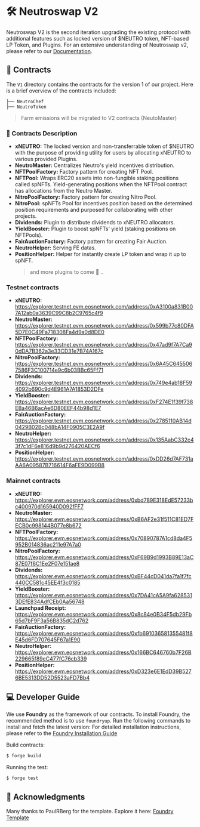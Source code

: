 # 🛠 Neutroswap V2

Neutroswap V2 is the second iteration upgrading the existing protocol with additional features such as locked version of $NEUTRO token, NFT-based LP Token, and Plugins. For an extensive understanding of Neutroswap v2, please refer to our
[Documentation](https://docs.neutroswap.io/).

## 📁 Contracts

The `V1` directory contains the contracts for the version 1 of our project. Here is a brief overview of the contracts
included:

```text
├── NeutroChef
├── NeutroToken
```

> Farm emissions will be migrated to V2 contracts (NeutoMaster)

### 📜 Contracts Description

- **xNEUTRO:** The locked version and non-transferrable token of $NEUTRO with the purpose of providing utility for users by allocating xNEUTRO to various provided Plugins.
- **NeutroMaster:** Centralizes Neutro's yield incentives distribution.
- **NFTPoolFactory:** Factory pattern for creating NFT Pool.
- **NFTPool:** Wraps ERC20 assets into non-fungible staking positions called spNFTs. Yield-generating positions when the
  NFTPool contract has allocations from the Neutro Master.
- **NitroPoolFactory:** Factory pattern for creating Nitro Pool.
- **NitroPool:** spNFTs Pool for incentives position based on the determined position requirements and purposed for
  collaborating with other projects.
- **Dividends:** Plugin to distribute dividends to xNEUTRO allocators.
- **YieldBooster:** Plugin to boost spNFTs' yield (staking positions on NFTPools).
- **FairAuctionFactory:** Factory pattern for creating Fair Auction.
- **NeutroHelper:** Serving FE datas.
- **PositionHelper:** Helper for instantly create LP token and wrap it up to spNFT.
  > and more plugins to come 🥳 ..

### Testnet contracts

- **xNEUTRO:** <br /> https://explorer.testnet.evm.eosnetwork.com/address/0xA3100a831B007A12ab0a3639C99C8b2C9765c4f9 <br />
- **NeutroMaster:** <br /> https://explorer.testnet.evm.eosnetwork.com/address/0x599b77c80DFA5D7E0C49Fa718308Fa4d9a0d8DE0 <br />
- **NFTPoolFactory:** <br /> https://explorer.testnet.evm.eosnetwork.com/address/0x47ad9f7A7Ca90dDA7B362a3e33CD31e7B74A167c <br />
- **NitroPoolFactory:** <br /> https://explorer.testnet.evm.eosnetwork.com/address/0x6A45C6455067586F3C100714e9c6b03BBc65Ff71 <br />
- **Dividends:** <br /> https://explorer.testnet.evm.eosnetwork.com/address/0x749e4ab18F594092b690c9d4E961A7A1853D2DFe <br />
- **YieldBooster:** <br /> https://explorer.testnet.evm.eosnetwork.com/address/0xF274E1f39f738EBa46B6acAe6D80EEF44b98d1E7 <br />
- **FairAuctionFactory:** <br /> https://explorer.testnet.evm.eosnetwork.com/address/0x2785110AB14d0429B02Bc048bA14F0905C3E2A9f <br />
- **NeutroHelper:** <br /> https://explorer.testnet.evm.eosnetwork.com/address/0x135AabC332c43f7c1dF6e816d9b9d276420AECf6 <br />
- **PositionHelper:** <br /> https://explorer.testnet.evm.eosnetwork.com/address/0xDD26d7AF731aAA6A09587B716614F6aFE9D099B8 <br />

### Mainnet contracts

- **xNEUTRO:** <br /> https://explorer.evm.eosnetwork.com/address/0xbd789E318EdE57233bc400970d165940D092fFF7 <br />
- **NeutroMaster:** <br /> https://explorer.evm.eosnetwork.com/address/0xB6AF2e31f511C81ED7FECB0c998144B077e8b672 <br />
- **NFTPoolFactory:** <br /> https://explorer.evm.eosnetwork.com/address/0x70890787A1cd8da4F5952B014836ac211e97A7a0 <br />
- **NitroPoolFactory:** <br /> https://explorer.evm.eosnetwork.com/address/0xF69B9d1993B89E13aC87E07f6C1Ee2F07e151ae8 <br />
- **Dividends:** <br /> https://explorer.evm.eosnetwork.com/address/0xBF44cD041da7fa1f7fc440CC581c45EE4f3c0185 <br />
- **YieldBooster:** <br /> https://explorer.evm.eosnetwork.com/address/0x7DA41cA5A9fa6285313DEfE834AdfCEb0Aa56748 <br />
- **Launchpad Receipt:** <br /> https://explorer.evm.eosnetwork.com/address/0x8c84e0B34F5db29Fb65d7bF9F3a56B835dC2d762 <br />
- **FairAuctionFactory:** <br /> https://explorer.evm.eosnetwork.com/address/0xfb691036581355481f8E45d6FD707645F67a1E90 <br />
- **NeutroHelper:** <br /> https://explorer.evm.eosnetwork.com/address/0x166BC646760b7F26B229665f89eC477fC76cb339 <br />
- **PositionHelper:** <br /> https://explorer.evm.eosnetwork.com/address/0xD323e6E1EdD39B5276BE5313DD52D5523aFD7Bb4 <br />

## 💻 Developer Guide

We use **Foundry** as the framework of our contracts. To install Foundry, the recommended method is to use `foundryup`. Run
the following commands to install and fetch the latest version: For detailed installation instructions, please refer to
the [Foundry Installation Guide](https://book.getfoundry.sh/getting-started/installation)

Build contracts:

```sh
$ forge build
```

Running the test:

```sh
$ forge test
```

## 🙏 Acknowledgments

Many thanks to PaulRBerg for the template. Explore it here:
[Foundry Template](https://github.com/PaulRBerg/foundry-template)
